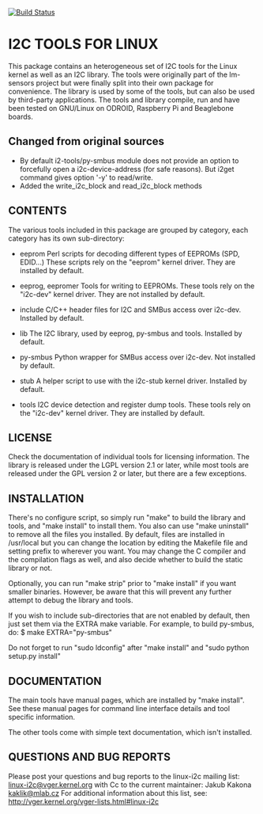 [![Build Status](https://travis-ci.org/MLAB-project/i2c-tools.svg?branch=master)](https://travis-ci.org/MLAB-project/i2c-tools)

I2C TOOLS FOR LINUX
===================

This package contains an heterogeneous set of I2C tools for the Linux kernel
as well as an I2C library. The tools were originally part of the lm-sensors
project but were finally split into their own package for convenience. The
library is used by some of the tools, but can also be used by third-party
applications. The tools and library compile, run and have been tested on
GNU/Linux on ODROID, Raspberry Pi and Beaglebone boards.

## Changed from original sources
 * By default i2-tools/py-smbus module does not provide an option to forcefully open a i2c-device-address (for safe reasons). But i2get command gives option '-y' to read/write.
 * Added the write_i2c_block and read_i2c_block methods



CONTENTS
--------

The various tools included in this package are grouped by category, each
category has its own sub-directory:

* eeprom
  Perl scripts for decoding different types of EEPROMs (SPD, EDID...) These
  scripts rely on the "eeprom" kernel driver. They are installed by default.

* eeprog, eepromer
  Tools for writing to EEPROMs. These tools rely on the "i2c-dev" kernel
  driver. They are not installed by default.

* include
  C/C++ header files for I2C and SMBus access over i2c-dev. Installed by
  default.

* lib
  The I2C library, used by eeprog, py-smbus and tools. Installed by
  default.

* py-smbus
  Python wrapper for SMBus access over i2c-dev. Not installed by default.

* stub
  A helper script to use with the i2c-stub kernel driver. Installed by
  default.

* tools
  I2C device detection and register dump tools. These tools rely on the
  "i2c-dev" kernel driver. They are installed by default.


LICENSE
-------

Check the documentation of individual tools for licensing information.
The library is released under the LGPL version 2.1 or later, while most
tools are released under the GPL version 2 or later, but there are a few
exceptions.


INSTALLATION
------------

There's no configure script, so simply run "make" to build the library and
tools, and "make install" to install them. You also can use "make uninstall"
to remove all the files you installed. By default, files are installed in
/usr/local but you can change the location by editing the Makefile file and
setting prefix to wherever you want. You may change the C compiler and the
compilation flags as well, and also decide whether to build the static
library or not.

Optionally, you can run "make strip" prior to "make install" if you want
smaller binaries. However, be aware that this will prevent any further
attempt to debug the library and tools.

If you wish to include sub-directories that are not enabled by default, then
just set them via the EXTRA make variable. For example, to build py-smbus,
do:
  $ make EXTRA="py-smbus"


Do not forget to run "sudo ldconfig" after "make install" and "sudo python setup.py install"

DOCUMENTATION
-------------

The main tools have manual pages, which are installed by "make install".
See these manual pages for command line interface details and tool specific
information.

The other tools come with simple text documentation, which isn't installed.


QUESTIONS AND BUG REPORTS
-------------------------

Please post your questions and bug reports to the linux-i2c mailing list:
  linux-i2c@vger.kernel.org
with Cc to the current maintainer:
  Jakub Kakona <kaklik@mlab.cz>
For additional information about this list, see:
  http://vger.kernel.org/vger-lists.html#linux-i2c
